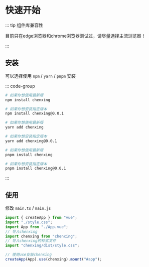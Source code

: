 # 快速开始

::: tip 组件库兼容性

目前只在edge浏览器和chrome浏览器测试过，请尽量选择主流浏览器！

:::

## 安装

可以选择使用 `npm` / `yarn` / `pnpm` 安装

::: code-group

```sh [npm]
# 如果你想使用最新版
npm install chenxing

# 如果你想安装指定版本
npm install chenxing@0.0.1
```

```sh [yarn]
# 如果你想使用最新版
yarn add chenxing

# 如果你想安装指定版本
yarn add chenxing@0.0.1
```

```sh [pnpm]
# 如果你想使用最新版
pnpm install chenxing

# 如果你想安装指定版本
pnpm install chenxing@0.0.1
```

:::

## 使用

修改 `main.ts` / `main.js`

```typescript
import { createApp } from "vue";
import "./style.css";
import App from "./App.vue";
// 导入chenxing
import chenxing from "chenxing";
// 导入chenxing的样式文件
import "chenxing/dist/style.css";

// 使用use安装chenxing
createApp(App).use(chenxing).mount("#app");
```
